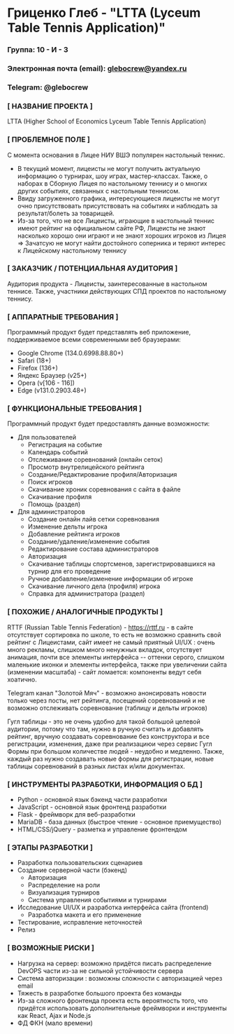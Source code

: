 # Гриценко Глеб - "LTTA (Lyceum Table Tennis Application)"
### Группа: 10 - И - 3
### Электронная почта (email): glebocrew@yandex.ru
### Telegram: @glebocrew

### [ НАЗВАНИЕ ПРОЕКТА ]
LTTA (Higher School of Economics Lyceum Table Tennis Application)

### [ ПРОБЛЕМНОЕ ПОЛЕ ]
С момента основания в Лицее НИУ ВШЭ популярен настольный теннис. 
- В текущий момент, лицеисты не могут получить актуальную информацию о турнирах, шоу играх, мастер-классах. Также, о наборах в Сборную Лицея по настольному теннису и о многих других событиях, связанных с настольным теннисом.
- Ввиду загруженного графика, интересующиеся лицеисты не могут очно присутствовать присутствовать на событиях и наблюдать за результат/болеть за товарищей.
- Из-за того, что не все Лицеисты, играющие в настольный теннис имеют рейтинг на официальном сайте РФ, Лицеисты не знают насколько хорошо они играют и не знают хороших игроков из Лицея => Зачатсую не могут найти достойного соперника и теряют интерес к Лицейскому настольному теннису

### [ ЗАКАЗЧИК / ПОТЕНЦИАЛЬНАЯ АУДИТОРИЯ ]
Аудитория продукта - Лицеисты, заинтересованные в настольном теннисе. Также, участники действующих СПД проектов по настольному теннису.

### [ АППАРАТНЫЕ ТРЕБОВАНИЯ ]
Программный продукт будет представлять веб приложение, поддерживаемое всеми современными веб браузерами: 
- Google Chrome (134.0.6998.88.80+)
- Safari (18+)
- Firefox (136+)
- Яндекс Браузер (v25+)
- Opera (v[106 - 116])
- Edge (v131.0.2903.48+)

### [ ФУНКЦИОНАЛЬНЫЕ ТРЕБОВАНИЯ ]
Программный продукт будет предоставлять данные возможности:
- Для пользователей
     - Регистрация на событие
     - Календарь событий
     - Отслеживание соревнований (онлайн сеток) 
     - Просмотр внутрелицейского рейтинга
     - Создание/Редактирование профиля/Авторизация
     - Поиск игроков
     - Скачивание хроник соревнования с сайта в файле
     - Скачивание профиля
     - Помощь (раздел)
- Для администраторов
     - Создание онлайн лайв сетки соревнования
     - Изменение дельты игрока
     - Добавление рейтинга игроков
     - Создание/удаление/изменение события
     - Редактирование состава администраторов
     - Авторизация
     - Скачивание таблицы спортсменов, зарегистрировавшихся на турнир для его проведение
     - Ручное добавление/изменение информации об игроке
     - Скачивание личного дела (профиля) игрока
     - Справка для администратора (раздел)

### [ ПОХОЖИЕ / АНАЛОГИЧНЫЕ ПРОДУКТЫ ]
RTTF (Russian Table Tennis Federation) - https://rttf.ru - в сайте отсутствует сортировка по школе, то есть не возможно сравнить свой рейтинг с Лицеистами, сайт имеет не самый приятный UI/UX : очень много рекламы, слишком много ненужных вкладок, отсутствует анимация, почти все элементы интерфейса -- оттенки серого, слишком маленькие иконки и элементы интерфейса, также при увеличении сайта (изменении масштаба) - сайт ломается: компоненты ведут себя хоатично.

Telegram канал "Золотой Мяч" - возможно анонсировать новости только через посты, нет рейтинга, посещений соревнований и не возможно отслеживать соревнование (таблицу и дельты игроков)

Гугл таблицы - это не очень удобно для такой большой целевой аудитории, потому что там, нужно в ручную считать и добавлять рейтинг, вручную создавать соревнование без конструктора и все регистрации, изменения, даже при реализациюи через сервис Гугл Формы при большом количестве людей - неудобно и медленно. Также, каждый раз нужно создавать новые формы для регистрации, новые таблицы соревнований в разных листах и/или документах. 

### [ ИНСТРУМЕНТЫ РАЗРАБОТКИ, ИНФОРМАЦИЯ О БД ]
- Python - основной язык бэкенд части разработки
- JavaScript - основной язык фронтенд разработки
- Flask - фреймворк для веб-разработки
- MariaDB - база данных (быстрое чтение - основное приемущество)
- HTML/CSS/jQuery - разметка и управление фронтендом

### [ ЭТАПЫ РАЗРАБОТКИ ]
- Разработка пользовательских сценариев
- Создание серверной части (бэкенд)
     - Авторизация 
     - Распределение на роли
     - Визуализация турниров
     - Система управления событиями и турнирами
- Исследование UI/UX и разработка интерфейса сайта (frontend)
     - Разработка макета и его применение
- Тестирование, исправление неточностей
- Релиз

### [ ВОЗМОЖНЫЕ РИСКИ ]
- Нагрузка на сервер: возможно придётся писать распределение DevOPS части из-за не сильной устойчивости сервера
- Система авторизации : возможны сложности с авторизацией через email
- Тяжесть в разработке большого проекта без команды
- Из-за сложного фронтенда проекта есть вероятность того, что придётся использовать дополнительные фреймворки и инструменты как React, Ajax и Node.js
- ФД ФКН (мало времени)